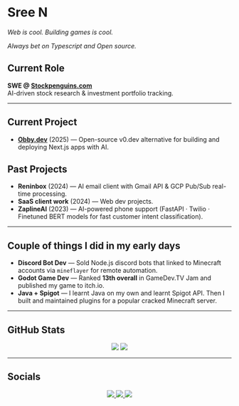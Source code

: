 # Sree N

_Web is cool. Building games is cool._

_Always bet on Typescript and Open source._

## Current Role
**SWE @ [Stockpenguins.com](https://stockpenguins.com)**  
AI-driven stock research & investment portfolio tracking.

---

## Current Project
- **[Obby.dev](https://obby.dev)** (2025) — Open-source v0.dev alternative for building and deploying Next.js apps with AI.

## Past Projects
- **Reninbox** (2024) — AI email client with Gmail API & GCP Pub/Sub real-time processing.  
- **SaaS client work** (2024) — Web dev projects.
- **ZaplineAI** (2023) — AI-powered phone support (FastAPI · Twilio · Finetuned BERT models for fast customer intent classification).  
---

## Couple of things I did in my early days
- **Discord Bot Dev** — Sold Node.js discord bots that linked to Minecraft accounts via `mineflayer` for remote automation.  
- **Godot Game Dev** — Ranked **13th overall** in GameDev.TV Jam and published my game to itch.io.  
- **Java + Spigot** — I learnt Java on my own and learnt Spigot API. Then I built and maintained plugins for a popular cracked Minecraft server.

---

## GitHub Stats
<div align="center">
  <img src="https://github-readme-stats.vercel.app/api?username=eersnington&theme=tokyonight&show_icons=true&hide_border=true&count_private=true" />
  <img src="https://github-readme-stats.vercel.app/api/top-langs/?username=eersnington&theme=tokyonight&show_icons=true&hide_border=true&layout=compact" />
</div>

---

## Socials
<div align="center">
  <a href="https://twitter.com/eersnington">
    <img src="https://img.shields.io/badge/-Twitter-000000?style=for-the-badge&logo=twitter&logoColor=white" />
  </a>
  <a href="https://linkedin.com/in/sreenington">
    <img src="https://img.shields.io/badge/-LinkedIn-000000?style=for-the-badge&logo=linkedin&logoColor=white" />
  </a>
  <a href="https://eers.dev/">
    <img src="https://img.shields.io/badge/-Portfolio-000000?style=for-the-badge&logo=safari&logoColor=white" />
  </a>
</div>
